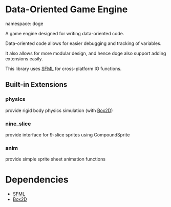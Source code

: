 # Data-Oriented Game Engine

namespace: doge

A game engine designed for writing data-oriented code.

Data-oriented code allows for easier debugging and tracking of variables.

It also allows for more modular design, and hence doge also support adding extensions easily.

This library uses [SFML](https://www.sfml-dev.org/) for cross-platform IO functions.



## Built-in Extensions

### physics

provide rigid body physics simulation (with [Box2D](https://box2d.org/))

### nine_slice

provide interface for 9-slice sprites using CompoundSprite

### anim

provide simple sprite sheet animation functions

# Dependencies

- [SFML](https://www.sfml-dev.org/)
- [Box2D](https://box2d.org/)